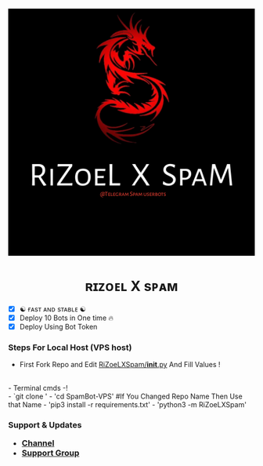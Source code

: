 <p align="center">
  <img src="./resources/logo.jpg" alt="BOT-SPAM Logo">
</p>
<h1 align="center">
  <b>ʀɪᴢᴏᴇʟ X sᴘᴀᴍ</b>
</h1>

- [x] ☯︎ ғᴀsᴛ ᴀɴᴅ sᴛᴀʙʟᴇ ☯︎
- [x] Deploy 10 Bots in One time 🔥
- [x] Deploy Using Bot Token 

<h3> Steps For Local Host (VPS host) </h3>

- First Fork Repo and Edit [RiZoeLXSpam/__init__.py](https://github.com/TheRiZoeL/SpamBot-VPS/blob/370fa987f86827f1f1700843d593a29e2eb8ed97/RiZoeLXSpam/__init__.py) And Fill Values !
<br>
- Terminal cmds -!
<br>
- `git clone <your Forked repo>'
- 'cd SpamBot-VPS' #If You Changed Repo Name Then Use that Name
- 'pip3 install -r requirements.txt'
- 'python3 -m RiZoeLXSpam'


<h3> Support & Updates </he>

* [Channel](https://t.me/RiZoeLX)
* [Support Group](https://t.me/DNHcHELL)
